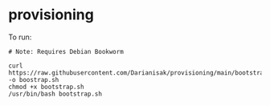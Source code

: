 # provisioning

To run:

```
# Note: Requires Debian Bookworm

curl https://raw.githubusercontent.com/Darianisak/provisioning/main/bootstrap.sh -o boostrap.sh
chmod +x bootstrap.sh
/usr/bin/bash bootstrap.sh
```